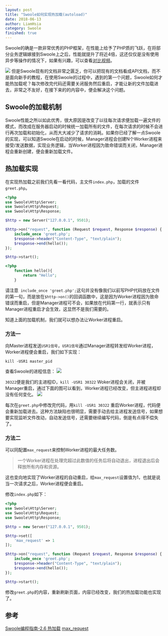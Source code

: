 ```yaml
---
layout: post
title: "Swoole如何实现热加载(autoload)"
date: 2018-06-13
author: LiamHsia
category: Swoole
finished: true
---
```


Swoole的确是一款非常优秀的PHP框架，在性能上给予了PHP质的飞跃，在将部分业务逻辑嫁接到Swoole上之后，性能就提升了将近4倍，这还仅仅是没有使用异步等操作的情况下，如果有兴趣，可以查看[对比视频](https://www.youtube.com/watch?v=IKF5IdBPlWY)。

![](http://ooyc2y4k2.bkt.clouddn.com/2018-06-13-%E6%88%AA%E5%9B%BE%202018-06-13%2016%E6%97%B609%E5%88%8622%E7%A7%92.png)
但是Swoole现有的文档非常之匮乏，你可以把现有的文档看成API文档，而不是面向新手的教程，在使用Swoole的过程中，遇到的第一个问题，Swoole如何才能热加载呢？每次修改完代码还需要关闭服务然后重启，才能让新的文件加载进去，非常之不友好，在接下来的的内容中，便会解决这个问题。

## Swoole的加载机制
Swoole性能之所以如此优秀，很大原因是改变了以往每次请求便加载一遍文件的模式，而改成在服务器启动的时候统一加载所有的文件，在每次请求的时候不会进行再次加载和初始化，从而大大减少了请求的消耗。如果你已经了解一点Swoole的实现，可以知道Swoole在启动的时候，Manager进程会创建N个Worker进程来接受/发送数据，实现业务逻辑，当Worker进程因为致命错误而关闭，Manager进程会重新创建，便会重新加载文件。

## 热加载实现
在实现热加载之前我们先看一看代码，主文件`index.php`，加载的文件`greet.php`。

```php
<?php
use Swoole\Http\Server;
use Swoole\Http\Request;
use Swoole\Http\Response;

$http = new Server("127.0.0.1", 9501);

$http->on("request", function (Request $request, Response $response) {
    include_once 'greet.php';
    $response->header("Content-Type", "text/plain");
    $response->end(hello());
});

$http->start();
```

```php
<?php
    function hello(){
        return "Hello";
    }
```

请注意` include_once 'greet.php';`这句并没有像我们以前写PHP代码放在文件的第一句，而是放在`$http->on()`的回调函数中，这是因为Worker进程因为致命错误而重启，但是Manager进程可不会，如果放在代码第一行，就表示只有Manager进程重启才会生效，这显然不是我们需要的。

知道上面的加载机制，我们就可以想办法让Worker进程重启。

### 方法一
向Master进程发送`USR1信号`，`USR1信号`通过Manager进程转发给Worker进程，Worker进程便会重启，我们如下实现：

```
kill -USR1 master_pid 
```

查看Swoole的进程信息：
![](http://ooyc2y4k2.bkt.clouddn.com/2018-06-13-%E6%88%AA%E5%9B%BE%202018-06-13%2017%E6%97%B607%E5%88%8629%E7%A7%92.png)

`30322`便是我们的主进程ID，`kill -USR1 30322` Woker进程会关闭，并被Manager重启，通过下面的图可以看到，Worker进程已经改变，但主进程进程却没有任何变化。
![](http://ooyc2y4k2.bkt.clouddn.com/2018-06-13-%E6%88%AA%E5%9B%BE%202018-06-13%2017%E6%97%B610%E5%88%8604%E7%A7%92.png)

每次在`greet.php`中修改完代码，用`kill -USR1 30322` 重启Worker进程，代码便会重新加载进去。这种方法缺陷也很明显，需要手动去给主进程发送信号，如果想要实现监听文件改动，自动发送信号，还需要继续编写代码，倒是有点得不偿失了。

### 方法二
可以同配置`max_request`来控制Worker进程的最大任务数。

> 一个Worker进程在处理完超过此数值的任务后将自动退出，进程退出后会释放所有内存和资源。

这也变向地实现了Worker进程的自动重启，给`max_request`设置值为1，也就是说当一次请求之后，Worker进程便会重启。

修改`index.php`如下：

```php
<?php
use Swoole\Http\Server;
use Swoole\Http\Request;
use Swoole\Http\Response;

$http = new Server("127.0.0.1", 9501);

$http->set([
    'max_request' => 1
]);

$http->on("request", function (Request $request, Response $response) {
    include_once 'greet.php';
    $response->header("Content-Type", "text/plain");
    $response->end(hello());
});

$http->start();
```

修改`greet.php`的内容，重新刷新页面，内容已经改变，我们的热加载功能也实现了。

## 参考
[Swoole编程指南-2.6 热加载](http://www.catplanet.me/?id=10)
[max_request](https://wiki.swoole.com/wiki/page/300.html)